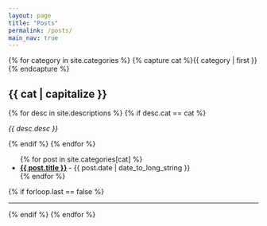 ```yaml
---
layout: page
title: "Posts"
permalink: /posts/
main_nav: true
---
```


{% for category in site.categories %}
  {% capture cat %}{{ category | first }}{% endcapture %}
  <h2 id="{{cat}}">{{ cat | capitalize }}</h2>
  {% for desc in site.descriptions %}
    {% if desc.cat == cat %}
      <p class="desc"><em>{{ desc.desc }}</em></p>
    {% endif %}
  {% endfor %}
  <ul class="posts-list">
    {% for post in site.categories[cat] %}
      <li>
        <strong>
          <a href="{{ post.url | prepend: site.baseurl }}">{{ post.title }}</a>
        </strong>
        <span class="post-date">- {{ post.date | date_to_long_string }}</span>
      </li>
    {% endfor %}
  </ul>
  {% if forloop.last == false %}<hr>{% endif %}
{% endfor %}
<br>
